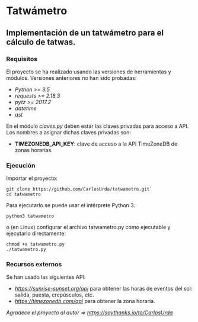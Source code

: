 # Tatwámetro
## Implementación de un tatwámetro para el cálculo de tatwas.

### Requisitos
El proyecto se ha realizado usando las versiones de herramientas y módulos. Versiones anteriores no han sido probadas:
- *Python >= 3.5*
- *requests >= 2.18.3*
- *pytz >= 2017.2*
- *datetime*
- *ast*

En el módulo *claves.py* deben estar las claves privadas para acceso a API. Los nombres a asignar dichas claves privadas son:
- **TIMEZONEDB_API_KEY**: clave de acceso a la API TimeZoneDB de zonas horarias.

### Ejecución
Importar el proyecto:
``` 
git clone https://github.com/CarlosUrda/tatwametro.git`
cd tatwametro
``` 

Para ejecutarlo se puede usar el intérprete Python 3.

`python3 tatwametro`

o (en Linux) configurar el archivo tatwametro.py como ejecutable y ejecutarlo directamente:
```
chmod +x tatwametro.py
./tatwametro.py
```

### Recursos externos
Se han usado las siguientes API:
- *https://sunrise-sunset.org/api* para obtener las horas de eventos del sol: salida, puesta, crepúsculos, etc.
- *https://timezonedb.com/api* para obtener la zona horaria.


*Agradece el proyecto al autor => https://saythanks.io/to/CarlosUrda*
